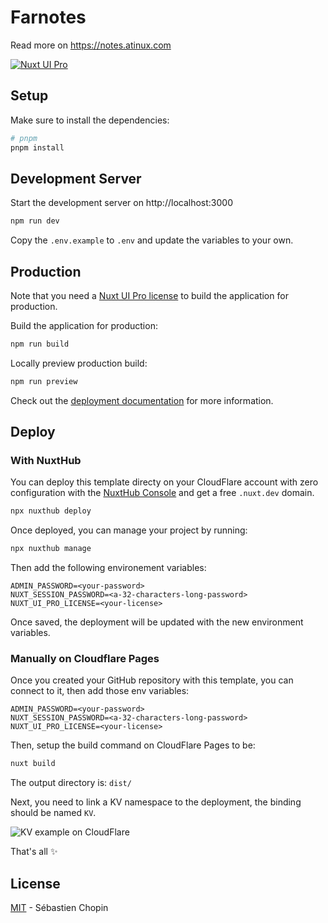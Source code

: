 # Farnotes

Read more on https://notes.atinux.com

[![Nuxt UI Pro](https://img.shields.io/badge/Made%20with-Nuxt%20UI%20Pro-00DC82?logo=nuxt.js&labelColor=020420)](https://ui.nuxt.com/pro)

## Setup

Make sure to install the dependencies:

```bash
# pnpm
pnpm install
```

## Development Server

Start the development server on http://localhost:3000

```bash
npm run dev
```

Copy the `.env.example` to `.env` and update the variables to your own.

## Production

Note that you need a [Nuxt UI Pro license](https://ui.nuxt.com/pro) to build the application for production.

Build the application for production:

```bash
npm run build
```

Locally preview production build:

```bash
npm run preview
```

Check out the [deployment documentation](https://nuxt.com/docs/getting-started/deployment) for more information.

## Deploy

### With NuxtHub

You can deploy this template directy on your CloudFlare account with zero configuration with the [NuxtHub Console](https://console.hub.nuxt.com) and get a free `.nuxt.dev` domain.

```bash
npx nuxthub deploy
```

Once deployed, you can manage your project by running:

```bash
npx nuxthub manage
```

Then add the following environement variables:

```
ADMIN_PASSWORD=<your-password>
NUXT_SESSION_PASSWORD=<a-32-characters-long-password>
NUXT_UI_PRO_LICENSE=<your-license>
```

Once saved, the deployment will be updated with the new environment variables.

### Manually on Cloudflare Pages

Once you created your GitHub repository with this template, you can connect to it, then add those env variables:

```
ADMIN_PASSWORD=<your-password>
NUXT_SESSION_PASSWORD=<a-32-characters-long-password>
NUXT_UI_PRO_LICENSE=<your-license>
```

Then, setup the build command on CloudFlare Pages to be:

```bash
nuxt build
```

The output directory is: `dist/`

Next, you need to link a KV namespace to the deployment, the binding should be named `KV`.

![KV example on CloudFlare](https://github.com/Atinux/atinotes/assets/904724/3c35a422-b646-41b9-9337-cc7de06f0d14)

That's all :sparkles:

## License

[MIT](./LICENSE) - Sébastien Chopin
